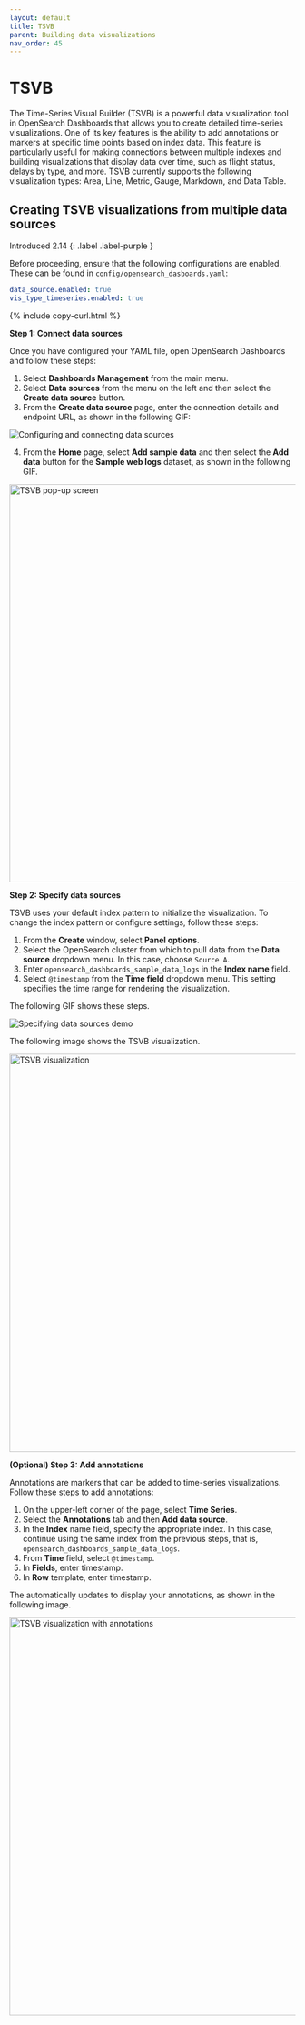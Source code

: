 ```yaml
---
layout: default
title: TSVB
parent: Building data visualizations
nav_order: 45
---
```


# TSVB

The Time-Series Visual Builder (TSVB) is a powerful data visualization tool in OpenSearch Dashboards that allows you to create detailed time-series visualizations. One of its key features is the ability to add annotations or markers at specific time points based on index data. This feature is particularly useful for making connections between multiple indexes and building visualizations that display data over time, such as flight status, delays by type, and more. TSVB currently supports the following visualization types: Area, Line, Metric, Gauge, Markdown, and Data Table.

## Creating TSVB visualizations from multiple data sources
Introduced 2.14
{: .label .label-purple }

Before proceeding, ensure that the following configurations are enabled. These can be found in `config/opensearch_dasboards.yaml`:

```yaml
data_source.enabled: true
vis_type_timeseries.enabled: true
```
{% include copy-curl.html %}

**Step 1: Connect data sources**

Once you have configured your YAML file, open OpenSearch Dashboards and follow these steps:

1. Select **Dashboards Management** from the main menu.
2. Select **Data sources** from the menu on the left and then select the **Create data source** button.
3. From the **Create data source** page, enter the connection details and endpoint URL, as shown in the following GIF:

  ![Configuring and connecting data sources]({{site.url}}{{site.baseurl}}/images/dashboards/Add_datasource.gif)

4. From the **Home** page, select **Add sample data** and then select the **Add data** button for the **Sample web logs** dataset, as shown in the following GIF.

  <img src="{{site.url}}{{site.baseurl}}/images/dashboards/tsvb.png" alt="TSVB pop-up screen" width="700"/>

**Step 2: Specify data sources**

TSVB uses your default index pattern to initialize the visualization. To change the index pattern or configure settings, follow these steps:

1. From the **Create** window, select **Panel options**.
2. Select the OpenSearch cluster from which to pull data from the **Data source** dropdown menu. In this case, choose `Source A`.
3. Enter `opensearch_dashboards_sample_data_logs` in the **Index name** field.
4. Select `@timestamp` from the **Time field** dropdown menu. This setting specifies the time range for rendering the visualization.

The following GIF shows these steps. 

  ![Specifying data sources demo]({{site.url}}{{site.baseurl}}/images/dashboards/make_tsvb.gif)

The following image shows the TSVB visualization.

  <img src="{{site.url}}{{site.baseurl}}/images/dashboards/tsvb-viz.png" alt="TSVB visualization" width="700"/>

**(Optional) Step 3: Add annotations**

Annotations are markers that can be added to time-series visualizations. Follow these steps to add annotations:

1. On the upper-left corner of the page, select **Time Series**.
2. Select the **Annotations** tab and then **Add data source**.
3. In the **Index** name field, specify the appropriate index. In this case, continue using the same index from the previous steps, that is, `opensearch_dashboards_sample_data_logs`.
4. From **Time** field, select `@timestamp`.
5. In **Fields**, enter timestamp.
6. In **Row** template, enter timestamp.

The automatically updates to display your annotations, as shown in the following image.

  <img src="{{site.url}}{{site.baseurl}}images/dashboards/tsvb-with-annotations.png" alt="TSVB visualization with annotations" width="700"/>
